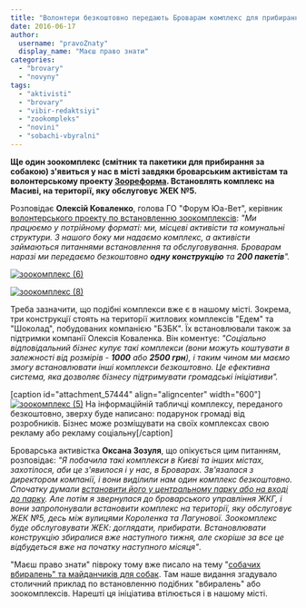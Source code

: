 ```yaml
---
title: "Волонтери безкоштовно передають Броварам комплекс для прибирання за собаками"
date: 2016-06-17
author: 
  username: "pravoZnaty"
  display_name: "Маєш право знати"
categories: 
  - "brovary"
  - "novyny"
tags: 
  - "aktivisti"
  - "brovary"
  - "vibir-redaktsiyi"
  - "zookompleks"
  - "novini"
  - "sobachi-vbyralni"
---
```


**Ще один зоокомплекс (смітник та пакетики для прибирання за собакою) з'явиться у нас в місті завдяки броварським активістам та волонтерському проекту [Зоореформа](http://zooreforma.org.ua/). Встановлять комплекс на Масиві, на території, яку обслуговує ЖЕК №5.**

Розповідає **Олексій Коваленко**, голова ГО "Форум Юа-Вет", керівник [волонтерського проекту по встановленню зоокомплексів](https://www.facebook.com/zoocomplex/info/?entry_point=page_nav_about_item&tab=page_info): _"Ми працюємо у потрійному форматі: ми, місцеві активісти та комунальні структури. З нашого боку ми надаємо комплекс, а активісти займаються питаннями встановлення та обслуговування. Броварам наразі ми передаємо безкоштовно **одну** **конструкцію** та **200 пакетів**"._

[![зоокомплекс (6)](https://mpz.brovary.org/wp-content/uploads/2016/06/zookompleks-6.jpg)](https://mpz.brovary.org/wp-content/uploads/2016/06/zookompleks-6.jpg)

[![зоокомплекс (8)](https://mpz.brovary.org/wp-content/uploads/2016/06/zookompleks-8.jpg)](https://mpz.brovary.org/wp-content/uploads/2016/06/zookompleks-8.jpg)

Треба зазначити, що подібні комплекси вже є в нашому місті. Зокрема, три конструкції стоять на території житлових комплексів "Едем" та "Шоколад", побудованих компанією "БЗБК". Їх встановлювали також за підтримки компанії Олексія Коваленка. Він коментує: _"Соціально відповідальний бізнес купує такі комплекси (вони можуть коштувати в залежності від розмірів - **1000** або **2500 грн**), і таким чином ми маємо змогу встановлювати інші комплекси безкоштовно. Це ефективна система, яка дозволяє бізнесу підтримувати громадські ініціативи"._

\[caption id="attachment\_57444" align="aligncenter" width="600"\][![зоокомплекс (5)](https://mpz.brovary.org/wp-content/uploads/2016/06/zookompleks-5.jpg)](https://mpz.brovary.org/wp-content/uploads/2016/06/zookompleks-5.jpg) На інформаційній табличці комплексу, переданого безкоштовно, зверху буде написано: подарунок громаді від розробників. Бізнес може розміщувати на своїх комплексах свою рекламу або рекламу соціальну\[/caption\]

Броварська активістка **Оксана Зозуля**, що опікується цим питанням, розповідає: _"Я побачила такі комплекси в Києві та інших містах, захотілося, аби це з'явилося і у нас, в Броварах. Зв'язалася з директором компанії, і вони виділили нам один комплекс безкоштовно. Спочатку думали [встановити його у центральному парку або на вході до парку](https://www.facebook.com/groups/brovary/permalink/1284064984956798/). Але потім я звернулася до броварського управління ЖКГ, і вони запропонували встановити комплекс на території, яку обслуговує ЖЕК №5, десь між вулицями Короленка та Лагунової. Зоокомплекс буде обслуговувати ЖЕК: доглядати, прибирати. Встановлювати конструкцію збиралися вже наступного тижня, але скоріше за все це відбудеться вже на початку наступного місяця"_.

"Маєш право знати" півроку тому вже писало на тему "[собачих вбиралень" та майданчиків для собак](https://mpz.brovary.org/49326-2/). Там наше видання згадувало столичний приклад по встановленню подібних "вбиралень" або зоокомплексів. Нарешті ця ініціатива втілюється і в нашому місті.
